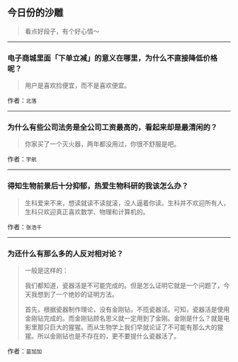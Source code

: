 ## 今日份的沙雕

> 看点好段子，有个好心情～


 
---

### 电子商城里面「下单立减」的意义在哪里，为什么不直接降低价格呢？

> 用户是喜欢捡便宜，而不是喜欢便宜。


作者：`北落`

---

### 为什么有些公司法务是全公司工资最高的，看起来却是最清闲的？

> 你家买了一个灭火器，两年都没用过，你很不舒服是吧。


作者：`宇航`

---

### 得知生物前景后十分抑郁，热爱生物科研的我该怎么办？

> 生科爱来不来，想读就读不读就滚，没人逼着你读。生科并不欢迎所有人，生科只欢迎真正喜欢数学、物理和计算机的。


作者：`张浩千`

---

### 为还什么有那么多的人反对相对论？

> 一般是这样的：
> 
> 我们都知道，瓷器活是不可能完成的。但是怎么证明它就是一个问题了，今天我想到了一个绝妙的证明方法。
> 
> 首先，根据瓷器制作理论，没有金刚钻，不揽瓷器活。可知，瓷器活是使用金刚钻完成的。而金刚钻顾名思义就一定用到了金刚。金刚是什么？就是电影里那只巨大的猩猩。而从生物学上我们早就论证了不可能有那么大的猩猩。所以金刚钻也是不存在的，更不要提什么瓷器活了。


作者：`苗加加`